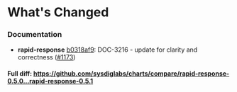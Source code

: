 # What's Changed

### Documentation
- **rapid-response** [b0318af9](https://github.com/sysdiglabs/charts/commit/b0318af99efbc579d15cbe9a081f542255a47316): DOC-3216 - update for clarity and correctness ([#1173](https://github.com/sysdiglabs/charts/issues/1173))

#### Full diff: https://github.com/sysdiglabs/charts/compare/rapid-response-0.5.0...rapid-response-0.5.1
